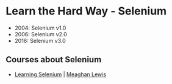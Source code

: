 # Learn the Hard Way - Selenium


- 2004: Selenium v1.0 
- 2006: Selenium v2.0 
- 2016: Selenium v3.0 

## Courses about Selenium
- [Learning Selenium](https://www.linkedin.com/learning/learning-selenium/) | [Meaghan Lewis](https://www.linkedin.com/learning/instructors/meaghan-lewis) 
